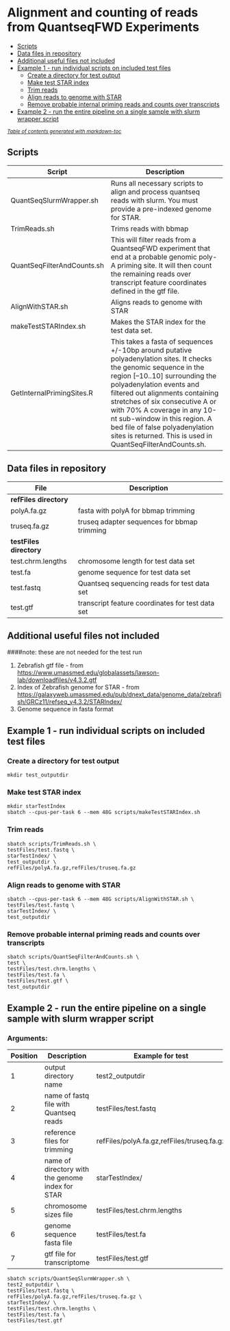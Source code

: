 # Alignment and counting of reads from QuantseqFWD Experiments


- [Scripts](#scripts)
- [Data files in repository](#data-files-in-repository)
- [Additional useful files not included](#additional-useful-files-not-included)
- [Example 1 - run individual scripts on included test files](#example-1---run-individual-scripts-on-included-test-files)
	* [Create a directory for test output](#create-a-directory-for-test-output)
	* [Make test STAR index](#make-test-star-index)
	* [Trim reads](#trim-reads)
	* [Align reads to genome with STAR](#align-reads-to-genome-with-star)
	* [Remove probable internal priming reads and counts over transcripts](#remove-probable-internal-priming-reads-and-counts-over-transcripts)
- [Example 2 - run the entire pipeline on a single sample with slurm wrapper script](#example-2---run-the-entire-pipeline-on-a-single-sample-with-slurm-wrapper-script)

<small><i><a href='http://ecotrust-canada.github.io/markdown-toc/'>Table of contents generated with markdown-toc</a></i></small>


## Scripts
Script | Description
------ | -----------
QuantSeqSlurmWrapper.sh |  Runs all necessary scripts to align and process quantseq reads with slurm.  You must provide a pre-indexed genome for STAR.
TrimReads.sh | Trims reads with bbmap
QuantSeqFilterAndCounts.sh | This will filter reads from a QuantseqFWD experiment that end at a probable genomic poly-A priming site. It will then count the remaining reads over transcript feature coordinates defined in the gtf file.
AlignWithSTAR.sh | Aligns reads to genome with STAR
makeTestSTARIndex.sh | Makes the STAR index for the test data set.
GetInternalPrimingSites.R | This takes a fasta of sequences +/-10bp around putative polyadenylation sites. It checks the genomic sequence in the region [–10..10] surrounding the polyadenylation events and filtered out alignments containing stretches of six consecutive A or with 70% A coverage in any 10-nt sub-window in this region. A bed file of false polyadenylation sites is returned. This is used in QuantSeqFilterAndCounts.sh.

## Data files in repository

File | Description
---- | -----------
**refFiles directory** | 
polyA.fa.gz | fasta with polyA for bbmap trimming
truseq.fa.gz | truseq adapter sequences for bbmap trimming
**testFiles directory** |
test.chrm.lengths | chromosome length for test data set
test.fa | genome sequence for test data set
test.fastq | Quantseq sequencing reads for test data set
test.gtf | transcript feature coordinates for test data set


## Additional useful files not included

####note:  these are not needed for the test run
1. Zebrafish gtf file - from https://www.umassmed.edu/globalassets/lawson-lab/downloadfiles/v4.3.2.gtf
2. Index of Zebrafish genome for STAR - from https://galaxyweb.umassmed.edu/pub/dnext_data/genome_data/zebrafish/GRCz11/refseq_v4.3.2/STARIndex/ 
3. Genome sequence in fasta format

## Example 1 - run individual scripts on included test files

### Create a directory for test output
```
mkdir test_outputdir
```

### Make test STAR index
```
mkdir starTestIndex
sbatch --cpus-per-task 6 --mem 48G scripts/makeTestSTARIndex.sh
```

### Trim reads
```
sbatch scripts/TrimReads.sh \
testFiles/test.fastq \
starTestIndex/ \
test_outputdir \
refFiles/polyA.fa.gz,refFiles/truseq.fa.gz
```

### Align reads to genome with STAR
```
sbatch --cpus-per-task 6 --mem 48G scripts/AlignWithSTAR.sh \
testFiles/test.fastq \
starTestIndex/ \
test_outputdir
```

### Remove probable internal priming reads and counts over transcripts
```
sbatch scripts/QuantSeqFilterAndCounts.sh \
test \
testFiles/test.chrm.lengths \
testFiles/test.fa \
testFiles/test.gtf \
test_outputdir
```

## Example 2 - run the entire pipeline on a single sample with slurm wrapper script
### Arguments:
Position | Description | Example for test |
-------- | ----------- | ---------------- |
1 | output directory name | test2_outputdir
2 | name of fastq file with Quantseq reads | testFiles/test.fastq
3 | reference files for trimming | refFiles/polyA.fa.gz,refFiles/truseq.fa.gz
4 | name of directory with the genome index for STAR | starTestIndex/
5 | chromosome sizes file | testFiles/test.chrm.lengths
6 | genome sequence fasta file | testFiles/test.fa
7 | gtf file for transcriptome | testFiles/test.gtf

```
sbatch scripts/QuantSeqSlurmWrapper.sh \
test2_outputdir \
testFiles/test.fastq \
refFiles/polyA.fa.gz,refFiles/truseq.fa.gz \
starTestIndex/ \
testFiles/test.chrm.lengths \
testFiles/test.fa \
testFiles/test.gtf
```
